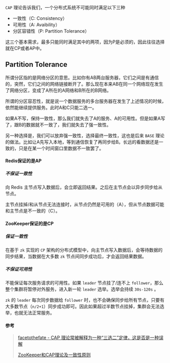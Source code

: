 `CAP` 理论告诉我们，一个分布式系统不可能同时满足以下三种

- 一致性（C: Consistency）
- 可用性（A: Avaibility）
- 分区容错性（P: Partition Tolerance）

这三个基本需求，最多只能同时满足其中的两项，因为P是必须的，因此往往选择就在CP或者AP中。



## Partition Tolerance

所谓分区指的是网络分区的意思。比如你有AB两台服务器，它们之间是有通信的，突然，它们之间的网络链接断开了。那么现在本来AB在同一个网络现在发生了网络分区，变成了A所在的A网络和B所在的B网络。

所谓的分区容忍性，就是说一个数据服务的多台服务器在发生了上述情况的时候，依然能继续提供服务。此时A和C只能二选一。

如果A不写，保持一致性，那么我们就失去了A的服务、A的可用性。但是如果A写了，跟B的数据就不一致了，我们就失去了强一致性。

另一种选择是，我们可以放弃强一致性，选择最终一致性，这也是后来 `BASE` 理论的做法。比如让A先写入本地，等到通信恢复了再同步给B。长远的看数据还是一致的，只是在某一个时间窗口里数据不一致罢了。







#### Redis保证的是AP

##### 不保证一致性
向 Redis 主节点写入数据后，会立即返回结果。之后在主节点会以异步同步给从节点。

主节点挂掉/和从节点无法连接时，从节点仍然是可用的（A），但从节点数据可能和主节点是不一致的（C）。



#### ZooKeeper保证的是CP

##### 保证一致性
在基于 `zk` 实现的 `CP` 架构的分布式模型中，向主节点写入数据后，会等待数据的同步结果，当数据在大多数 `zk` 节点间同步成功后，才会返回结果数据。

##### 不保证可用性
不能保证每次服务请求的可用性。如果 `leader` 节点挂了/连不上 `follower`，那么整个集群将暂停对外服务，进入新一轮 `leader` 选举。选举会持续 `30s-120s` 。

`zk` 的 `leader` 每次同步数据给 `follower` 时，也不会确保同步给所有节点，只要有大多数节点（`n/2+1`）同步成功即可。因此如果超过半数节点挂掉，集群会无法选举，也就无法正常服务。



#### 参考

> [facetothefate - CAP 理论常被解释为一种“三选二”定律，这是否是一种误解](https://www.zhihu.com/question/64778723/answer/224266038)
>
> [ZooKeeper和CAP理论及一致性原则](https://blog.csdn.net/yanpenglei/article/details/80362561)